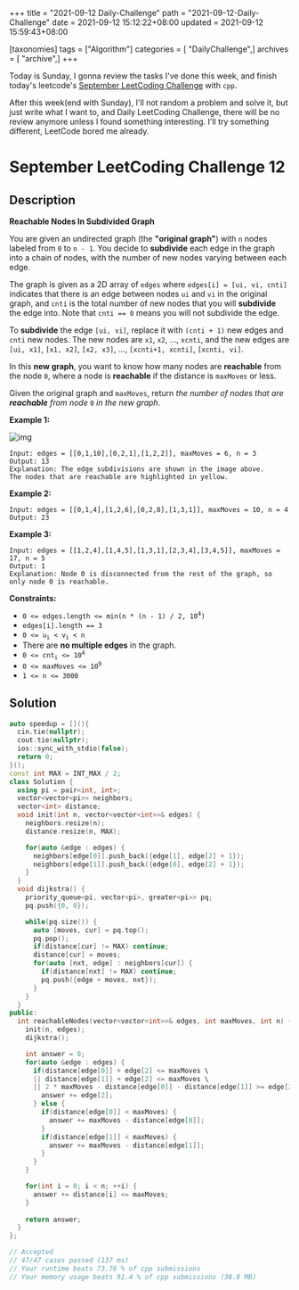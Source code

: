 +++
title = "2021-09-12 Daily-Challenge"
path = "2021-09-12-Daily-Challenge"
date = 2021-09-12 15:12:22+08:00
updated = 2021-09-12 15:59:43+08:00

[taxonomies]
tags = ["Algorithm"]
categories = [ "DailyChallenge",]
archives = [ "archive",]
+++

Today is Sunday, I gonna review the tasks I've done this week, and finish today's leetcode's [September LeetCoding Challenge](https://leetcode.com/explore/challenge/card/september-leetcoding-challenge-2021/637/week-2-september-8th-september-14th/3972/) with `cpp`.

After this week(end with Sunday), I'll not random a problem and solve it, but just write what I want to, and Daily LeetCoding Challenge, there will be no review anymore unless I found something interesting. I'll try something different, LeetCode bored me already.

<!-- more -->

# September LeetCoding Challenge 12

## Description

**Reachable Nodes In Subdivided Graph**

You are given an undirected graph (the **"original graph"**) with `n` nodes labeled from `0` to `n - 1`. You decide to **subdivide** each edge in the graph into a chain of nodes, with the number of new nodes varying between each edge.

The graph is given as a 2D array of `edges` where `edges[i] = [ui, vi, cnti]` indicates that there is an edge between nodes `ui` and `vi` in the original graph, and `cnti` is the total number of new nodes that you will **subdivide** the edge into. Note that `cnti == 0` means you will not subdivide the edge.

To **subdivide** the edge `[ui, vi]`, replace it with `(cnti + 1)` new edges and `cnti` new nodes. The new nodes are `x1`, `x2`, ..., `xcnti`, and the new edges are `[ui, x1]`, `[x1, x2]`, `[x2, x3]`, ..., `[xcnti+1, xcnti]`, `[xcnti, vi]`.

In this **new graph**, you want to know how many nodes are **reachable** from the node `0`, where a node is **reachable** if the distance is `maxMoves` or less.

Given the original graph and `maxMoves`, return *the number of nodes that are **reachable** from node* `0` *in the new graph*.

 

**Example 1:**

![img](https://s3-lc-upload.s3.amazonaws.com/uploads/2018/08/01/origfinal.png)

```
Input: edges = [[0,1,10],[0,2,1],[1,2,2]], maxMoves = 6, n = 3
Output: 13
Explanation: The edge subdivisions are shown in the image above.
The nodes that are reachable are highlighted in yellow.
```

**Example 2:**

```
Input: edges = [[0,1,4],[1,2,6],[0,2,8],[1,3,1]], maxMoves = 10, n = 4
Output: 23
```

**Example 3:**

```
Input: edges = [[1,2,4],[1,4,5],[1,3,1],[2,3,4],[3,4,5]], maxMoves = 17, n = 5
Output: 1
Explanation: Node 0 is disconnected from the rest of the graph, so only node 0 is reachable.
```

 

**Constraints:**

<ul>
	<li><code>0 &lt;= edges.length &lt;= min(n * (n - 1) / 2, 10<sup>4</sup>)</code></li>
	<li><code>edges[i].length == 3</code></li>
	<li><code>0 &lt;= u<sub>i</sub> &lt; v<sub>i</sub> &lt; n</code></li>
	<li>There are <strong>no multiple edges</strong> in the graph.</li>
	<li><code>0 &lt;= cnt<sub>i</sub> &lt;= 10<sup>4</sup></code></li>
	<li><code>0 &lt;= maxMoves &lt;= 10<sup>9</sup></code></li>
	<li><code>1 &lt;= n &lt;= 3000</code></li>
</ul>

## Solution

``` cpp
auto speedup = [](){
  cin.tie(nullptr);
  cout.tie(nullptr);
  ios::sync_with_stdio(false);
  return 0;
}();
const int MAX = INT_MAX / 2;
class Solution {
  using pi = pair<int, int>;
  vector<vector<pi>> neighbors;
  vector<int> distance;
  void init(int n, vector<vector<int>>& edges) {
    neighbors.resize(n);
    distance.resize(n, MAX);

    for(auto &edge : edges) {
      neighbors[edge[0]].push_back({edge[1], edge[2] + 1});
      neighbors[edge[1]].push_back({edge[0], edge[2] + 1});
    }
  }
  void dijkstra() {
    priority_queue<pi, vector<pi>, greater<pi>> pq;
    pq.push({0, 0});

    while(pq.size()) {
      auto [moves, cur] = pq.top();
      pq.pop();
      if(distance[cur] != MAX) continue;
      distance[cur] = moves;
      for(auto [nxt, edge] : neighbors[cur]) {
        if(distance[nxt] != MAX) continue;
        pq.push({edge + moves, nxt});
      }
    }
  }
public:
  int reachableNodes(vector<vector<int>>& edges, int maxMoves, int n) {
    init(n, edges);
    dijkstra();

    int answer = 0;
    for(auto &edge : edges) {
      if(distance[edge[0]] + edge[2] <= maxMoves \
      || distance[edge[1]] + edge[2] <= maxMoves \
      || 2 * maxMoves - distance[edge[0]] - distance[edge[1]] >= edge[2]) {
        answer += edge[2];
      } else {
        if(distance[edge[0]] < maxMoves) {
          answer += maxMoves - distance[edge[0]];
        }
        if(distance[edge[1]] < maxMoves) {
          answer += maxMoves - distance[edge[1]];
        }
      }
    }

    for(int i = 0; i < n; ++i) {
      answer += distance[i] <= maxMoves;
    }
    
    return answer;
  }
};

// Accepted
// 47/47 cases passed (137 ms)
// Your runtime beats 73.76 % of cpp submissions
// Your memory usage beats 91.4 % of cpp submissions (38.8 MB)
```